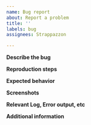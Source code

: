 ```yaml
---
name: Bug report
about: Report a problem
title: ''
labels: bug
assignees: Strappazzon

---
```


**Describe the bug**
<!-- A clear and concise description of what the bug is. -->


**Reproduction steps**
<!-- Steps to reproduce the behavior. -->


**Expected behavior**
<!-- A clear and concise description of what you expected to happen. -->


**Screenshots**
<!-- Add screenshots to help explain your problem. You can remove this section if you don't have any screenshot. -->


**Relevant Log, Error output, etc**
<!--
  Paste the log generated by GHOST Buster below. Remember to redact any personal information such as user names or user IDs.
  (If it’s long, please paste it to https://privatebin.net and insert the link here.)
-->


**Additional information**
<!-- Add any other information about the problem here. You can remove this section if you don't have any additional information -->
